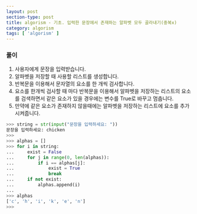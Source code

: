 ```yaml
---
layout: post
section-type: post
title: algorism - 기초. 입력한 문장에서 존재하는 알파벳 모두 골라내기(중복x)
category: algorism
tags: [ 'algorism' ]
---
```


### 풀이
1. 사용자에게 문장을 입력받습니다.
2. 알파벳을 저장할 때 사용할 리스트를 생성합니다.
3. 반복문을 이용해서 문자열의 요소를 한 개씩 검사합니다.
4. 요소를 한개씩 검사할 때 마다 반복문을 이용해서 알파벳을 저장하는 리스트의 요소를 검색하면서 같은 요소가 있을 경우에는 변수를 True로 바꾸고 멈춥니다.
5. 만약에 같은 요소가 존재하지 않을때에는 알파벳을 저장하는 리스트에 요소를 추가시켜줍니다.

```python
>>> string = str(input("문장을 입력하세요: "))
문장을 입력하세요: chicken
>>>
>>> alphas = []
>>> for i in string:
...     exist = False
...     for j in range(0, len(alphas)):
...         if i == alphas[j]:
...             exist = True
...             break
...     if not exist:
...         alphas.append(i)
...
>>> alphas
['c', 'h', 'i', 'k', 'e', 'n']
>>>
```
